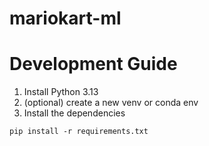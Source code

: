 # mariokart-ml

# Development Guide
1. Install Python 3.13
2. (optional) create a new venv or conda env
3. Install the dependencies
```
pip install -r requirements.txt
```
